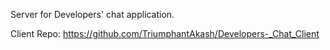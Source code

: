 
Server for Developers' chat application.

Client Repo: https://github.com/TriumphantAkash/Developers-_Chat_Client
